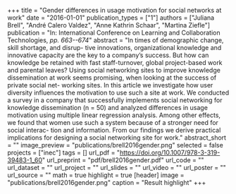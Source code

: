 +++
title = "Gender differences in usage motivation for social networks at work"
date = "2016-01-01"
publication_types = ["1"]
authors = ["Juliana Brell", "André Calero Valdez", "Anne Kathrin Schaar", "Martina Ziefle"]
publication = "In: International Conference on Learning and Collaboration Technologies, _pp. 663--674_"
abstract = "In times of demographic change, skill shortage, and disrup- tive innovations, organizational knowledge and innovative capacity are the key to a company’s success. But how can knowledge be retained with fast staff-turnover, global project-based work and parental leaves? Using social networking sites to improve knowledge dissemination at work seems promising, when looking at the success of private social net- working sites. In this article we investigate how user diversity influences the motivation to use such a site at work. We conducted a survey in a company that successfully implements social networking for knowledge dissemination (n = 50) and analyzed differences in usage motivation using multiple linear regression analysis. Among other effects, we found that women use such a system because of a stronger need for social interac- tion and information. From our findings we derive practical implications for designing a social networking site for work."
abstract_short = ""
image_preview = "publications/brell2016gender.png"
selected = false
projects = ["inec"]
tags = []
url_pdf = "https://doi.org/10.1007/978-3-319-39483-1_60"
url_preprint = "pdf/brell2016gender.pdf"
url_code = ""
url_dataset = ""
url_project = ""
url_slides = ""
url_video = ""
url_poster = ""
url_source = ""
math = true
highlight = true
[header]
image = "publications/brell2016gender.png"
caption = "Result highlight"
+++
